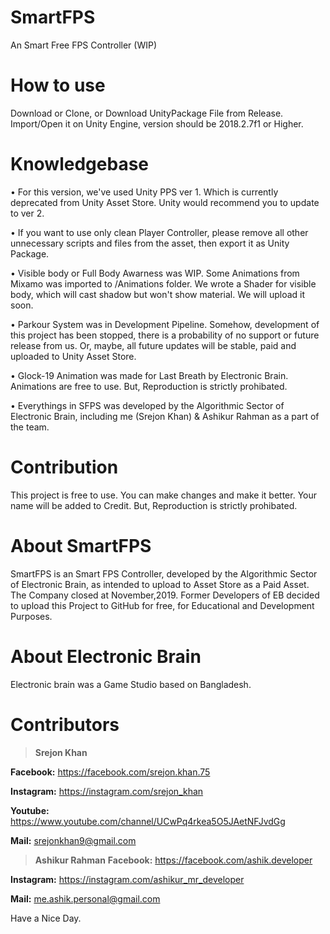 # SmartFPS

An Smart Free FPS Controller (WIP)


# How to use

Download or Clone, or Download UnityPackage File from Release. Import/Open it on Unity Engine, version should be 2018.2.7f1 or Higher. 

# Knowledgebase

• For this version, we've used Unity PPS ver 1. Which is currently deprecated from Unity Asset Store. Unity would recommend you to update to ver 2. 

• If you want to use only clean Player Controller, please remove all other unnecessary scripts and files from the asset, then export it as Unity Package. 

• Visible body or Full Body Awarness was WIP. Some Animations from Mixamo was imported to /Animations folder. We wrote a Shader for visible body, which will cast shadow but won't show material. We will upload it soon. 

• Parkour System was in Development Pipeline. Somehow, development of this project has been stopped, there is a probability of no support or future release from us. Or, maybe, all future updates will be stable, paid and uploaded to Unity Asset Store.

• Glock-19 Animation was made for Last Breath by Electronic Brain. Animations are free to use. But, Reproduction is strictly prohibated. 

• Everythings in SFPS was developed by the Algorithmic Sector of Electronic Brain, including me (Srejon Khan) & Ashikur Rahman as a part of the team.


# Contribution 
This project is free to use. You can make changes and make it better. Your name will be added to Credit. But, Reproduction is strictly prohibated.

# About SmartFPS 
SmartFPS is an Smart FPS Controller, developed by the Algorithmic Sector of Electronic Brain, as intended to upload to Asset Store as a Paid Asset. The Company closed at November,2019. Former Developers of EB decided to upload this Project to GitHub for free, for Educational and Development Purposes.   

# About Electronic Brain 
Electronic brain was a Game Studio based on Bangladesh.

# Contributors 
 >**Srejon Khan**

 **Facebook:** https://facebook.com/srejon.khan.75

 **Instagram:** https://instagram.com/srejon_khan

 **Youtube:** https://www.youtube.com/channel/UCwPq4rkea5O5JAetNFJvdGg

 **Mail:** srejonkhan9@gmail.com

 >**Ashikur Rahman** 
 **Facebook:** https://facebook.com/ashik.developer

 **Instagram:** https://instagram.com/ashikur_mr_developer

 **Mail:** me.ashik.personal@gmail.com
 

Have a Nice Day.

